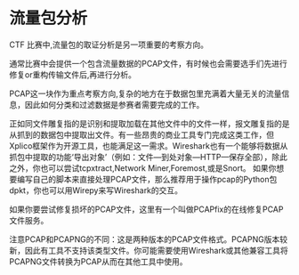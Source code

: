 流量包分析
===

CTF 比赛中,流量包的取证分析是另一项重要的考察方向。

通常比赛中会提供一个包含流量数据的PCAP文件，有时候也会需要选手们先进行修复or重构传输文件后,再进行分析。

PCAP这一块作为重点考察方向,复杂的地方在于数据包里充满着大量无关的流量信息，因此如何分类和过滤数据是参赛者需要完成的工作。


正如同文件雕复指的是识别和提取加载在其他文件中的文件一样，报文雕复指的是从抓到的数据包中提取出文件。有一些昂贵的商业工具专门完成这类工作，但Xplico框架作为开源工具，也能满足这一需求。Wireshark也有一个能够将数据从抓包中提取的功能‘导出对象’（例如：文件—到处对象—HTTP—保存全部），除此之外，你也可以尝试tcpxtract,Network Miner,Foremost,或是Snort。
如果你想要编写自己的脚本来直接处理PCAP文件，那么推荐用于操作pcap的Python包dpkt，你也可以用Wirepy来写Wireshark的交互。

如果你要尝试修复损坏的PCAP文件，这里有一个叫做PCAPfix的在线修复PCAP文件服务。

注意PCAP和PCAPNG的不同：这是两种版本的PCAP文件格式。PCAPNG版本较新，因此有工具不支持该类型文件。你可能需要使用Wireshark或其他兼容工具将PCAPNG文件转换为PCAP从而在其他工具中使用。